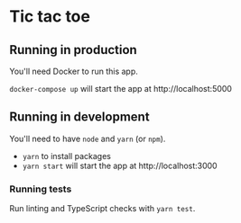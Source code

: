 # Tic tac toe

## Running in production

You'll need Docker to run this app.

`docker-compose up` will start the app at http://localhost:5000

## Running in development

You'll need to have `node` and `yarn` (or `npm`).

- `yarn` to install packages
- `yarn start` will start the app at http://localhost:3000

### Running tests

Run linting and TypeScript checks with `yarn test`.
